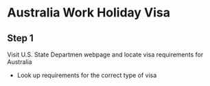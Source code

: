 # Australia Work Holiday Visa

## Step 1 ##
Visit U.S. State Departmen webpage and locate visa requirements for Australia
- Look up requirements for the correct type of visa
